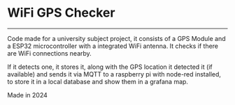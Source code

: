 <h1>WiFi GPS Checker</h1>
<hr/>
<p>Code made for a university subject project, it consists of a GPS Module and a ESP32 microcontroller with a integrated WiFi antenna. It checks if there are WiFi connections nearby.</p>
<p>If it detects one, it stores it, along with the GPS location it detected it (if available) and sends it via MQTT to a raspberry pi with node-red installed, to store it in a local database and show them in a grafana map.</p>
<p>Made in 2024</p>
